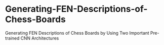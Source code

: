 # Generating-FEN-Descriptions-of-Chess-Boards
Generating FEN Descriptions of Chess Boards by Using Two Important Pre-trained CNN Architectures
